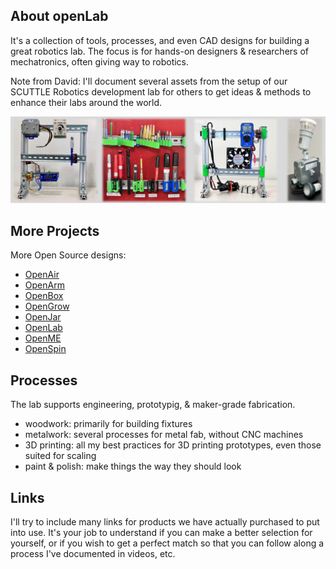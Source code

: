 ## About openLab
It's a collection of tools, processes, and even CAD designs for building a great robotics lab.  The focus is for hands-on designers & researchers of mechatronics, often giving way to robotics. 

Note from David: I'll document several assets from the setup of our SCUTTLE Robotics development lab for others to get ideas & methods to enhance their labs around the world.

![banner image](img/banner.jpg)

## More Projects
More Open Source designs:
* [OpenAir](https://qr.net/openairproject)
* [OpenArm](https://qr.net/openarmproject)
* [OpenBox](https://qr.net/openboxproject)
* [OpenGrow](https://qr.net/opengrowproject)
* [OpenJar](https://qr.net/openjarproject)
* [OpenLab](https://qr.net/openlabproject)
* [OpenME](https://qr.net/openmeproject)
* [OpenSpin](https://qr.net/openspinproject)


## Processes
The lab supports engineering, prototypig, & maker-grade fabrication.
* woodwork: primarily for building fixtures
* metalwork: several processes for metal fab, without CNC machines
* 3D printing: all my best practices for 3D printing prototypes, even those suited for scaling
* paint & polish: make things the way they should look


## Links
I'll try to include many links for products we have actually purchased to put into use.  It's your job to understand if you can make a better selection for yourself, or if you wish to get a perfect match so that you can follow along a process I've documented in videos, etc.
